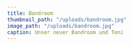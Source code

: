 ```yaml
---
title: Bandroom
thumbnail_path: "/uploads/bandroom.jpg"
image_path: "/uploads/bandroom.jpg"
caption: Unser neuer Bandroom und Toni
---
```


